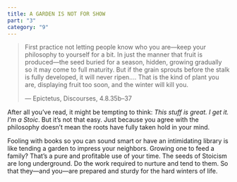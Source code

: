 ```yaml
---
title: A GARDEN IS NOT FOR SHOW
part: "3"
category: "9"
---
```


> First practice not letting people know who you are—keep your philosophy to yourself for a bit. In just the manner that fruit is produced—the seed buried for a season, hidden, growing gradually so it may come to full maturity. But if the grain sprouts before the stalk is fully developed, it will never ripen.... That is the kind of plant you are, displaying fruit too soon, and the winter will kill you.
>
> — Epictetus, Discourses, 4.8.35b–37

After all you’ve read, it might be tempting to think: _This stuff is great. I get it. I’m a Stoic_. But it’s not that easy. Just because you agree with the philosophy doesn’t mean the roots have fully taken hold in your mind.

Fooling with books so you can sound smart or have an intimidating library is like tending a garden to impress your neighbors. Growing one to feed a family? That’s a pure and profitable use of your time. The seeds of Stoicism are long underground. Do the work required to nurture and tend to them. So that they—and you—are prepared and sturdy for the hard winters of life.
